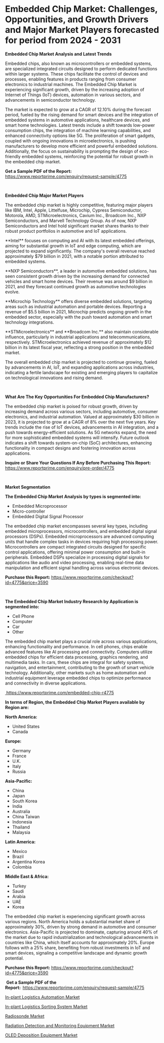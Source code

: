 <p><h1>Embedded Chip Market: Challenges, Opportunities, and Growth Drivers and Major Market Players forecasted for period from 2024 - 2031</h1></p><p><strong>Embedded Chip Market Analysis and Latest Trends</strong></p>
<p><p>Embedded chips, also known as microcontrollers or embedded systems, are specialized integrated circuits designed to perform dedicated functions within larger systems. These chips facilitate the control of devices and processes, enabling features in products ranging from consumer electronics to industrial machines. The Embedded Chip Market is experiencing significant growth, driven by the increasing adoption of Internet of Things (IoT) devices, automation in various sectors, and advancements in semiconductor technology.</p><p>The market is expected to grow at a CAGR of 12.10% during the forecast period, fueled by the rising demand for smart devices and the integration of embedded systems in automotive applications, healthcare devices, and smart home technologies. Latest trends include a shift towards low-power consumption chips, the integration of machine learning capabilities, and enhanced connectivity options like 5G. The proliferation of smart gadgets, coupled with ongoing innovations in microelectronics, is pushing manufacturers to develop more efficient and powerful embedded solutions. Additionally, the focus on sustainability is prompting the design of eco-friendly embedded systems, reinforcing the potential for robust growth in the embedded chip market.</p></p>
<p><strong>Get a Sample PDF of the Report:&nbsp;</strong> <a href="https://www.reportprime.com/enquiry/request-sample/4775">https://www.reportprime.com/enquiry/request-sample/4775</a></p>
<p>&nbsp;</p>
<p><strong>Embedded Chip Major Market Players</strong></p>
<p><p>The embedded chip market is highly competitive, featuring major players like IBM, Intel, Apple, Littelfuse, Microchip, Cypress Semiconductor, Motorola, AMD, STMicroelectronics, Cavium Inc., Broadcom Inc., NXP Semiconductors, and Marvell Technology Group. As of now, NXP Semiconductors and Intel hold significant market shares thanks to their robust product portfolios in automotive and IoT applications. </p><p>**Intel** focuses on computing and AI with its latest embedded offerings, aiming for substantial growth in IoT and edge computing, which are projected to expand significantly. The company's overall revenue reached approximately $79 billion in 2021, with a notable portion attributed to embedded systems.</p><p>**NXP Semiconductors**, a leader in automotive embedded solutions, has seen consistent growth driven by the increasing demand for connected vehicles and smart home devices. Their revenue was around $9 billion in 2021, and they forecast continued growth as automotive technologies evolve.</p><p>**Microchip Technology** offers diverse embedded solutions, targeting areas such as industrial automation and portable devices. Reporting a revenue of $5.5 billion in 2021, Microchip predicts ongoing growth in the embedded sector, especially with the push toward automation and smart technology integrations.</p><p>**STMicroelectronics** and **Broadcom Inc.** also maintain considerable influence, particularly in industrial applications and telecommunications, respectively. STMicroelectronics achieved revenue of approximately $12 billion in its latest fiscal year, reflecting a strong position in the embedded market.</p><p>The overall embedded chip market is projected to continue growing, fueled by advancements in AI, IoT, and expanding applications across industries, indicating a fertile landscape for existing and emerging players to capitalize on technological innovations and rising demand.</p></p>
<p>&nbsp;</p>
<p><strong>What Are The Key Opportunities For Embedded Chip Manufacturers?</strong></p>
<p><p>The embedded chip market is poised for robust growth, driven by increasing demand across various sectors, including automotive, consumer electronics, and industrial automation. Valued at approximately $30 billion in 2023, it is projected to grow at a CAGR of 8% over the next five years. Key trends include the rise of IoT devices, advancements in AI integration, and a push towards energy-efficient solutions. As 5G networks expand, the need for more sophisticated embedded systems will intensify. Future outlook indicates a shift towards system-on-chip (SoC) architectures, enhancing functionality in compact designs and fostering innovation across applications.</p></p>
<p><strong>Inquire or Share Your Questions If Any Before Purchasing This Report:</strong> <a href="https://www.reportprime.com/enquiry/pre-order/4775">https://www.reportprime.com/enquiry/pre-order/4775</a></p>
<p>&nbsp;</p>
<p><strong>Market Segmentation</strong></p>
<p><strong>The Embedded Chip Market Analysis by types is segmented into:</strong></p>
<p><ul><li>Embedded Microprocessor</li><li>Micro-controller</li><li>Embedded Digital Signal Processor</li></ul></p>
<p><p>The embedded chip market encompasses several key types, including embedded microprocessors, microcontrollers, and embedded digital signal processors (DSPs). Embedded microprocessors are advanced computing units that handle complex tasks in devices requiring high processing power. Microcontrollers are compact integrated circuits designed for specific control applications, offering minimal power consumption and built-in peripherals. Embedded DSPs specialize in processing digital signals for applications like audio and video processing, enabling real-time data manipulation and efficient signal handling across various electronic devices.</p></p>
<p><strong>Purchase this Report:&nbsp;</strong><a href="https://www.reportprime.com/checkout?id=4775&price=3590">https://www.reportprime.com/checkout?id=4775&price=3590</a></p>
<p>&nbsp;</p>
<p><strong>The Embedded Chip Market Industry Research by Application is segmented into:</strong></p>
<p><ul><li>Cell Phone</li><li>Computer</li><li>Car</li><li>Other</li></ul></p>
<p><p>The embedded chip market plays a crucial role across various applications, enhancing functionality and performance. In cell phones, chips enable advanced features like AI processing and connectivity. Computers utilize embedded chips for efficient data processing, graphics rendering, and multimedia tasks. In cars, these chips are integral for safety systems, navigation, and entertainment, contributing to the growth of smart vehicle technology. Additionally, other markets such as home automation and industrial equipment leverage embedded chips to optimize performance and connectivity in diverse applications.</p></p>
<p><a href="https://www.reportprime.com/embedded-chip-r4775">&nbsp;https://www.reportprime.com/embedded-chip-r4775</a></p>
<p><strong>In terms of Region, the Embedded Chip Market Players available by Region are:</strong></p>
<p>
    <p> <strong> North America: </strong>
        <ul>
            <li>United States</li>
            <li>Canada</li>
        </ul>
        </p> 
    <p> <strong> Europe: </strong>
        <ul>
            <li>Germany</li>
            <li>France</li>
            <li>U.K.</li>
            <li>Italy</li>
            <li>Russia</li>
        </ul>
        </p> 
    <p> <strong> Asia-Pacific: </strong>
        <ul>
            <li>China</li>
            <li>Japan</li>
            <li>South Korea</li>
            <li>India</li>
            <li>Australia</li>
            <li>China Taiwan</li>
            <li>Indonesia</li>
            <li>Thailand</li>
            <li>Malaysia</li>
        </ul>
        </p> 
    <p> <strong> Latin America: </strong>
        <ul>
            <li>Mexico</li>
            <li>Brazil</li>
            <li>Argentina Korea</li>
            <li>Colombia</li>
        </ul>
        </p> 
    <p> <strong> Middle East & Africa: </strong>
        <ul>
            <li>Turkey</li>
            <li>Saudi</li>
            <li>Arabia</li>
            <li>UAE</li>
            <li>Korea</li>
        </ul>
    </p>
    </p>
<p><p>The embedded chip market is experiencing significant growth across various regions. North America holds a substantial market share of approximately 30%, driven by strong demand in automotive and consumer electronics. Asia-Pacific is projected to dominate, capturing around 40% of the market due to rapid industrialization and technological advancements in countries like China, which itself accounts for approximately 20%. Europe follows with a 25% share, benefiting from robust investments in IoT and smart devices, signaling a competitive landscape and dynamic growth potential.</p></p>
<p><strong>Purchase this Report: </strong><a href="https://www.reportprime.com/checkout?id=4775&price=3590">https://www.reportprime.com/checkout?id=4775&price=3590</a></p>
<p>&nbsp;<strong>Get a Sample PDF of the Report:&nbsp;&nbsp;</strong><a href="https://www.reportprime.com/enquiry/request-sample/4775">https://www.reportprime.com/enquiry/request-sample/4775</a></p>
<p><strong></strong></p>
<p><p><a href="https://issuu.com/reportprime-2/docs/in-plant-logistics-automation-marke_7aab64626ce88f">In-plant Logistics Automation Market</a></p><p><a href="https://issuu.com/reportprime-2/docs/in-plant-logistics-sorting-system-m_544a95ac7673e1">In-plant Logistics Sorting System Market</a></p><p><a href="https://www.linkedin.com/pulse/future-radiosonde-market-global-forecast-trends-2024-jbopc?trackingId=9OvKnT2RQq%2ByBbmoJ9Ehbw%3D%3D">Radiosonde Market</a></p><p><a href="https://www.linkedin.com/pulse/radiation-detection-monitoring-equipment-market-trends-k2ecc?trackingId=hLmQXTVjRT2G9UC41rZIQw%3D%3D">Radiation Detection and Monitoring Equipment Market</a></p><p><a href="https://github.com/YashRP12/Market-Research-Report-List-6/blob/main/oled-deposition-equipment-market.md">OLED Deposition Equipment Market</a></p></p>